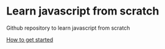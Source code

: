 # Learn javascript from scratch
 Github repository to learn javascript from scratch
 
 [How to get started]()
